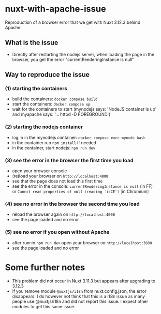 # nuxt-with-apache-issue
Reproduction of a browser error that we get with Nuxt 3.12.3 behind Apache.

## What is the issue

* Directly after restarting the nodejs server, when loading the page in the browser, you get the error "currentRenderingInstance is null"

## Way to reproduce the issue

### (1) starting the containers
* build the containers: `docker compose build`
* start the containers: `docker compose up`
* wait for the containers to start (mynodejs says: 'NodeJS container is up' and myapache says: '... httpd -D FOREGROUND')

### (2) starting  the nodejs container
* log in in the mynodejs container: `docker compose exec mynode bash`
* in the container run `npm install` if needed
* in the container, start nodejs: `npm run dev`

### (3) see the error in the browser the first time you load
* open your browser console
* (re)load your browser on `http://localhost:4000`
* see that the page does not load this first time
* see the error in the console: `currentRenderingInstance is null` (in FF) or `Cannot read properties of null (reading 'isCE')` (in Chromium)

### (4) see no error in the browser the second time you load
* reload the browser again on `http://localhost:4000`
* see the page loaded and no error

### (5) see no error if you open without Apache
* after runnin `npm run dev` open your browser on `http://localhost:3000`
* see the page loaded and no error

# Some further notes
* This problem did not occur in Nuxt 3.11.3 but appears after upgrading to 3.12.3
* If you remove module `@nuxtjs/i18n` from nuxt.config.json, the error disappears. I do however not think that this is a i18n issue as many people use @nuxtjs/i18n and did not report this issue.
I expect other modules to get this same issue.